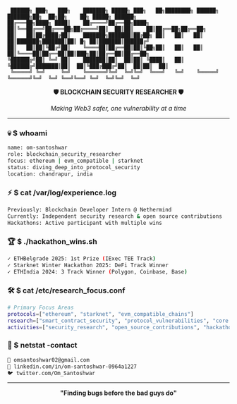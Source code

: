 # 
```
 ██████╗ ███╗   ███╗    ███████╗ █████╗ ███╗   ██╗████████╗ ██████╗ ███████╗██╗  ██╗██╗    ██╗ █████╗ ██████╗ 
██╔═══██╗████╗ ████║    ██╔════╝██╔══██╗████╗  ██║╚══██╔══╝██╔═══██╗██╔════╝██║  ██║██║    ██║██╔══██╗██╔══██╗
██║   ██║██╔████╔██║    ███████╗███████║██╔██╗ ██║   ██║   ██║   ██║███████╗███████║██║ █╗ ██║███████║██████╔╝
██║   ██║██║╚██╔╝██║    ╚════██║██╔══██║██║╚██╗██║   ██║   ██║   ██║╚════██║██╔══██║██║███╗██║██╔══██║██╔══██╗
╚██████╔╝██║ ╚═╝ ██║    ███████║██║  ██║██║ ╚████║   ██║   ╚██████╔╝███████║██║  ██║╚███╔███╔╝██║  ██║██║  ██║
 ╚═════╝ ╚═╝     ╚═╝    ╚══════╝╚═╝  ╚═╝╚═╝  ╚═══╝   ╚═╝    ╚═════╝ ╚══════╝╚═╝  ╚═╝ ╚══╝╚══╝ ╚═╝  ╚═╝╚═╝  ╚═╝
```

<div align="center">

**🛡️ BLOCKCHAIN SECURITY RESEARCHER 🛡️**

*Making Web3 safer, one vulnerability at a time*

</div>

---

### 💀 $ whoami
```bash
name: om-santoshwar
role: blockchain_security_researcher  
focus: ethereum | evm_compatible | starknet
status: diving_deep_into_protocol_security
location: chandrapur, india
```

### ⚡ $ cat /var/log/experience.log
```bash
Previously: Blockchain Developer Intern @ Nethermind
Currently: Independent security research & open source contributions
Hackathons: Active participant with multiple wins
```

### 🏆 $ ./hackathon_wins.sh
```bash
✓ ETHBelgrade 2025: 1st Prize (IExec TEE Track)
✓ Starknet Winter Hackathon 2025: DeFi Track Winner
✓ ETHIndia 2024: 3 Track Winner (Polygon, Coinbase, Base)  
```

### 🛠️ $ cat /etc/research_focus.conf
```bash
# Primary Focus Areas
protocols=["ethereum", "starknet", "evm_compatible_chains"]
research=["smart_contract_security", "protocol_vulnerabilities", "core protocol implementations"]
activities=["security_research", "open_source_contributions", "hackathon_participation"]
```

### 📡 $ netstat -contact
```bash
📧 omsantoshwar02@gmail.com
💼 linkedin.com/in/om-santoshwar-0964a1227  
🐦 twitter.com/Om_Santoshwar
```

---

<div align="center">

**"Finding bugs before the bad guys do"**

</div>
